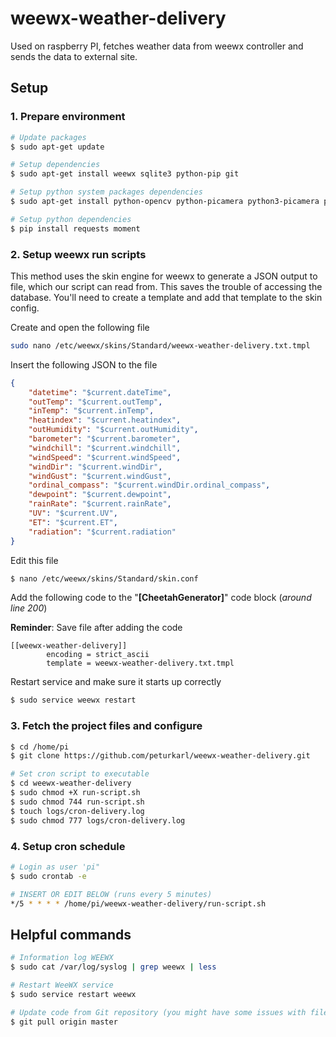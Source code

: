 # weewx-weather-delivery
Used on raspberry PI, fetches weather data from weewx controller and sends the data to external site. 

## Setup

### 1. Prepare environment
```sh 
# Update packages
$ sudo apt-get update

# Setup dependencies
$ sudo apt-get install weewx sqlite3 python-pip git

# Setup python system packages dependencies
$ sudo apt-get install python-opencv python-picamera python3-picamera python-requests

# Setup python dependencies
$ pip install requests moment
```
### 2. Setup weewx run scripts
This method uses the skin engine for weewx to generate a JSON output to file, which our script can read from. This saves the trouble of accessing the database. You'll need to create a template and add that template to the skin config. 

Create and open the following file
```sh
sudo nano /etc/weewx/skins/Standard/weewx-weather-delivery.txt.tmpl
```
Insert the following JSON to the file
```json
{
    "datetime": "$current.dateTime",
    "outTemp": "$current.outTemp",
    "inTemp": "$current.inTemp",
    "heatindex": "$current.heatindex",
    "outHumidity": "$current.outHumidity",
    "barometer": "$current.barometer",
    "windchill": "$current.windchill",
    "windSpeed": "$current.windSpeed",
    "windDir": "$current.windDir",
    "windGust": "$current.windGust",
    "ordinal_compass": "$current.windDir.ordinal_compass",
    "dewpoint": "$current.dewpoint",
    "rainRate": "$current.rainRate",
    "UV": "$current.UV",
    "ET": "$current.ET",
    "radiation": "$current.radiation"
}
```
Edit this file
```sh 
$ nano /etc/weewx/skins/Standard/skin.conf
``` 
Add the following code to the "**[CheetahGenerator]**" code block (*around line 200*)

**Reminder**: Save file after adding the code
```
[[weewx-weather-delivery]]
        encoding = strict_ascii
        template = weewx-weather-delivery.txt.tmpl
```

Restart service and make sure it starts up correctly
```sh
$ sudo service weewx restart
```

### 3. Fetch the project files and configure
```sh
$ cd /home/pi
$ git clone https://github.com/peturkarl/weewx-weather-delivery.git

# Set cron script to executable
$ cd weewx-weather-delivery
$ sudo chmod +X run-script.sh
$ sudo chmod 744 run-script.sh
$ touch logs/cron-delivery.log
$ sudo chmod 777 logs/cron-delivery.log
```

### 4. Setup cron schedule
```sh
# Login as user 'pi"
$ sudo crontab -e

# INSERT OR EDIT BELOW (runs every 5 minutes)
*/5 * * * * /home/pi/weewx-weather-delivery/run-script.sh
```

## Helpful commands
```sh
# Information log WEEWX
$ sudo cat /var/log/syslog | grep weewx | less

# Restart WeeWX service
$ sudo service restart weewx

# Update code from Git repository (you might have some issues with file permissions)
$ git pull origin master
```
